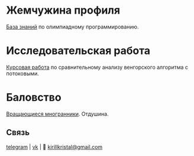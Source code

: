 # Жемчужина профиля

[База знаний](https://github.com/kolychestiy/olymp) по олимпиадному программированию.

# Исследовательская работа

[Курсовая работа](https://github.com/kolychestiy/veng) по сравнительному анализу венгорского алгоритма с потоковыми.

# Баловство

[Вращающиеся многранники](https://github.com/kolychestiy/3D-graphics). Отдушина.

## Связь

[telegram](https://t.me/kolychestiy) | [vk](https://vk.com/kolychestiy) | 📧 kirillkristal@gmail.com
